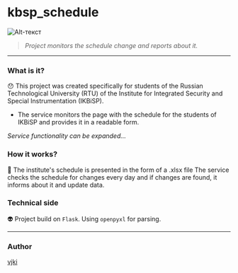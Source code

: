 # kbsp_schedule
![Alt-текст](https://psv4.userapi.com/c520036/u324049290/docs/d43/f59c078d12ca/shedule.png?extra=jo4mq4yBZIrdjWzVXqrkP9XZTQGlHjKbm1nLtpsjO_tbmuzY4MsF1R37KsfruPjSpIzcw6-CyO287cS3HXtCr61iBQyc6m2DreHVmWV3ziF308j_VPZrNQ5sl7UhrYs_Gld9wrW1uTV8ckazzYfWOw2kTK8 "kbsp_schedule")
> *Project monitors the schedule change and reports about it.*
____
### What is it? 
:hushed:
This project was created specifically for students of the Russian 
Technological University (RTU) of the Institute for Integrated Security 
and Special Instrumentation (IKBiSP).

- The service monitors the page with the schedule for the students of IKBiSP 
and provides it in a readable form.

*Service functionality can be expanded...*

### How it works?
:construction_worker:
The institute's schedule is presented in the form of a .xlsx file The service
 checks the schedule for changes every day 
and if changes are found, it informs about it and update data.

### Technical side 
:alien:
Project build on `Flask`. Using `openpyxl` for parsing.
___
### Author 
[vjki](https://github.com/vjki)
